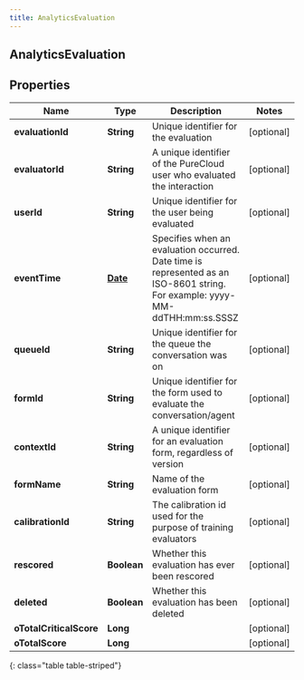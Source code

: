 ```yaml
---
title: AnalyticsEvaluation
---
```

## AnalyticsEvaluation


## Properties

| Name | Type | Description | Notes |
| ------------ | ------------- | ------------- | ------------- |
| **evaluationId** | <!----><!---->**String**<!----> | Unique identifier for the evaluation |  [optional] |
| **evaluatorId** | <!----><!---->**String**<!----> | A unique identifier of the PureCloud user who evaluated the interaction |  [optional] |
| **userId** | <!----><!---->**String**<!----> | Unique identifier for the user being evaluated |  [optional] |
| **eventTime** | <!----><!---->[**Date**](Date.html)<!----> | Specifies when an evaluation occurred. Date time is represented as an ISO-8601 string. For example: yyyy-MM-ddTHH:mm:ss.SSSZ |  [optional] |
| **queueId** | <!----><!---->**String**<!----> | Unique identifier for the queue the conversation was on |  [optional] |
| **formId** | <!----><!---->**String**<!----> | Unique identifier for the form used to evaluate the conversation/agent |  [optional] |
| **contextId** | <!----><!---->**String**<!----> | A unique identifier for an evaluation form, regardless of version |  [optional] |
| **formName** | <!----><!---->**String**<!----> | Name of the evaluation form |  [optional] |
| **calibrationId** | <!----><!---->**String**<!----> | The calibration id used for the purpose of training evaluators |  [optional] |
| **rescored** | <!----><!---->**Boolean**<!----> | Whether this evaluation has ever been rescored |  [optional] |
| **deleted** | <!----><!---->**Boolean**<!----> | Whether this evaluation has been deleted |  [optional] |
| **oTotalCriticalScore** | <!----><!---->**Long**<!----> |  |  [optional] |
| **oTotalScore** | <!----><!---->**Long**<!----> |  |  [optional] |
{: class="table table-striped"}



